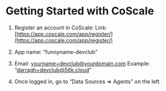 # Getting Started with CoScale

1. Register an account in CoScale: Link: [https://app.coscale.com/app/register/](https://app.coscale.com/app/register/)

2. App name: “funnyname-devclub”

3. Email: yourname+devclub@yourdomain.com
Example: “darragh+devclub@56k.cloud”

4. Once logged in, go to “Data Sources => Agents” on the left

